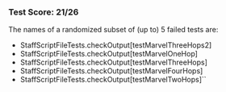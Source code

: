 ### Test Score: 21/26

The names of a randomized subset of (up to) 5 failed tests are:
 - StaffScriptFileTests.checkOutput[testMarvelThreeHops2]
 - StaffScriptFileTests.checkOutput[testMarvelOneHop]
 - StaffScriptFileTests.checkOutput[testMarvelThreeHops]
 - StaffScriptFileTests.checkOutput[testMarvelFourHops]
 - StaffScriptFileTests.checkOutput[testMarvelTwoHops]``



